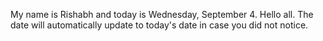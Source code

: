 My name is Rishabh and today is Wednesday, September 4. Hello all. The date will automatically update to today's date in case you did not notice.
